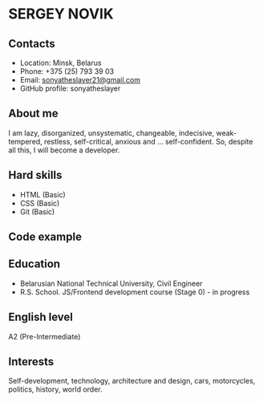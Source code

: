 # SERGEY NOVIK
## Contacts
- Location: Minsk, Belarus
- Phone: +375 (25) 793 39 03
- Email: sonyatheslayer21@gmail.com
- GitHub profile: sonyatheslayer
## About me
I am lazy, disorganized, unsystematic, changeable,
indecisive, weak-tempered, restless, self-critical,
anxious and ... self-confident.
So, despite all this, I will become a developer.
## Hard skills
- HTML (Basic)
- CSS (Basic)
- Git (Basic)
## Code example

## Education
- Belarusian National Technical University,
  Civil Engineer
- R.S. School. JS/Frontend development
  course (Stage 0) - in progress
## English level
A2 (Pre-Intermediate)
## Interests
Self-development, technology, architecture and design, cars, motorcycles, politics,
history, world order.